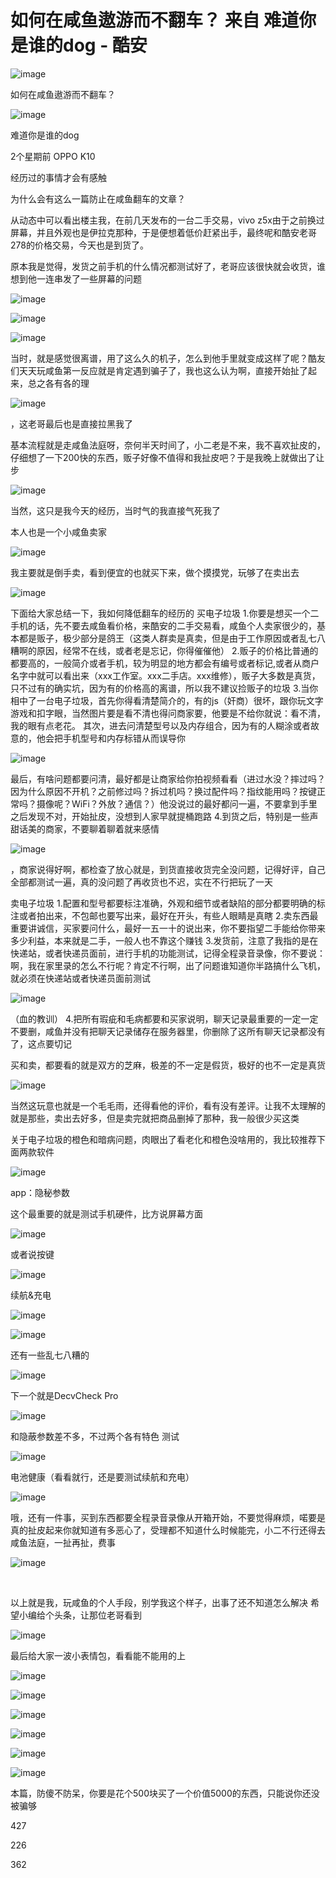 # 如何在咸鱼遨游而不翻车？ 来自 难道你是谁的dog - 酷安
![image](images/12947909_381fadeb_7705_7622_297@386x173.jpg)

如何在咸鱼遨游而不翻车？

![image](images/09_avatar_middle.jpg)

难道你是谁的dog

2个星期前 OPPO K10

经历过的事情才会有感触  

为什么会有这么一篇防止在咸鱼翻车的文章？  

从动态中可以看出楼主我，在前几天发布的一台二手交易，vivo z5x由于之前换过屏幕，并且外观也是伊拉克那种，于是便想着低价赶紧出手，最终呢和酷安老哥278的价格交易，今天也是到货了。  

原本我是觉得，发货之前手机的什么情况都测试好了，老哥应该很快就会收货，谁想到他一连串发了一些屏幕的问题

![image](images/12947909_0bd7a0ef_4040_8096_419@1080x2412.jpeg.m.jpg)

![image](images/12947909_94f9de61_4086_4349_922@1080x2412.jpeg.m.jpg)

![image](images/12947909_ca8fa1ee_4103_116_262@1080x2412.jpeg.m.jpg)

当时，就是感觉很离谱，用了这么久的机子，怎么到他手里就变成这样了呢？酷友们天天玩咸鱼第一反应就是肯定遇到骗子了，我也这么认为啊，直接开始扯了起来，总之各有各的理

![image](images/coolapk_emotion_16_tuosai.png)

，这老哥最后也是直接拉黑我了  

基本流程就是走咸鱼法庭呀，奈何半天时间了，小二老是不来，我不喜欢扯皮的，仔细想了一下200快的东西，贩子好像不值得和我扯皮吧？于是我晚上就做出了让步

![image](images/12947909_93fdc46e_7706_4442_109@1080x2412.jpeg.m.jpg)

当然，这只是我今天的经历，当时气的我直接气死我了  

本人也是一个小咸鱼卖家

![image](images/12947909_4e9f5089_9851_2055_924@1080x2412.jpeg.m.jpg)

我主要就是倒手卖，看到便宜的也就买下来，做个摸摸党，玩够了在卖出去

![image](images/coolapk_emotion_16_tuosai.png)


下面给大家总结一下，我如何降低翻车的经历的
买电子垃圾
1.你要是想买一个二手机的话，先不要去咸鱼看价格，来酷安的二手交易看，咸鱼个人卖家很少的，基本都是贩子，极少部分是鸽王（这类人群卖是真卖，但是由于工作原因或者乱七八糟啊的原因，经常不在线，或者老是忘记，你得催催他）
2.贩子的价格比普通的都要高的，一般简介或者手机，较为明显的地方都会有编号或者标记,或者从商户名字中就可以看出来（xxx工作室。xxx二手店。xxx维修），贩子大多数是真货，只不过有的确实坑，因为有的价格高的离谱，所以我不建议捡贩子的垃圾
3.当你相中了一台电子垃圾，首先你得看清楚简介的，有的js（奸商）很坏，跟你玩文字游戏和扣字眼，当然图片要是看不清也得问商家要，他要是不给你就说：看不清，我的眼有点老花。
其次，进去问清楚型号以及内存组合，因为有的人糊涂或者故意的，他会把手机型号和内存标错从而误导你

![image](images/coolapk_emotion_16_tuosai.png)


最后，有啥问题都要问清，最好都是让商家给你拍视频看看（进过水没？摔过吗？因为什么原因不开机？之前修过吗？拆过机吗？换过配件吗？指纹能用吗？按键正常吗？摄像呢？WiFi？外放？通信？）他没说过的最好都问一遍，不要拿到手里之后发现不对，开始扯皮，没想到人家早就提桶跑路
4.到货之后，特别是一些声甜话美的商家，不要聊着聊着就来感情

![image](images/coolapk_emotion_16_tuosai.png)

，商家说得好啊，都检查了放心就是，到货直接收货完全没问题，记得好评，自己全部都测试一遍，真的没问题了再收货也不迟，实在不行把玩了一天  

卖电子垃圾
1.配置和型号都要标注准确，外观和细节或者缺陷的部分都要明确的标注或者拍出来，不包邮也要写出来，最好在开头，有些人眼睛是真瞎
2.卖东西最重要讲诚信，买家要问什么，最好一五一十的说出来，你不要指望二手能给你带来多少利益，本来就是二手，一般人也不靠这个赚钱
3.发货前，注意了我指的是在快递站，或者快递员面前，进行手机的功能测试，记得全程录音录像，你不要说：啊，我在家里录的怎么不行呢？肯定不行啊，出了问题谁知道你半路搞什么飞机，就必须在快递站或者快递员面前测试

![image](images/coolapk_emotion_16_tuosai.png)

（血的教训）
4.把所有瑕疵和毛病都要和买家说明，聊天记录最重要的一定一定不要删，咸鱼并没有把聊天记录储存在服务器里，你删除了这所有聊天记录都没有了，这点要切记  

买和卖，都要看的就是双方的芝麻，极差的不一定是假货，极好的也不一定是真货

![image](images/coolapk_emotion_16_tuosai.png)

当然这玩意也就是一个毛毛雨，还得看他的评价，看有没有差评。让我不太理解的就是那些，卖出去好多，但是卖完就把商品删掉了那种，我一般很少买这类  

关于电子垃圾的橙色和暗病问题，肉眼出了看老化和橙色没啥用的，我比较推荐下面两款软件

![image](images/12947909_45c93169_7706_4453_140@1080x2412.jpeg.m.jpg)

app：隐秘参数

这个最重要的就是测试手机硬件，比方说屏幕方面

![image](images/12947909_69206919_7706_4457_836@1080x2412.jpeg.m.jpg)

或者说按键

![image](images/12947909_842b40ee_7706_4464_949@1080x2412.jpeg.m.jpg)

续航&充电

![image](images/12947909_77ca4ea4_7706_4471_104@1080x2412.jpeg.m.jpg)

![image](images/12947909_b18f99bc_7708_1612_75@1080x2412.jpeg.m.jpg)

还有一些乱七八糟的

![image](images/12947909_df3364a3_7708_1618_279@1080x2412.jpeg.m.jpg)

下一个就是DecvCheck Pro​

![image](images/12947909_3ccff039_7708_1624_907@1080x2412.jpeg.m.jpg)

和隐蔽参数差不多，不过两个各有特色
测试

![image](images/12947909_ce04c0ae_7708_1635_721@1080x2412.jpeg.m.jpg)

电池健康（看看就行，还是要测试续航和充电）

![image](images/12947909_f3708233_7708_1639_602@1080x2412.jpeg.m.jpg)

哦，还有一件事，买到东西都要全程录音录像从开箱开始，不要觉得麻烦，喏要是真的扯皮起来你就知道有多恶心了，受理都不知道什么时候能完，小二不行还得去咸鱼法庭，一扯再扯，费事

![image](images/coolapk_emotion_16_tuosai.png)

  

以上就是我，玩咸鱼的个人手段，别学我这个样子，出事了还不知道怎么解决
希望小编给个头条，让那位老哥看到

![image](images/coolapk_emotion_16_tuosai.png)


最后给大家一波小表情包，看看能不能用的上

![image](images/12947909_04d648d8_7708_1646_662@401x321.jpeg.m.jpg)

![image](images/12947909_399a7712_7708_165_226@415x261.jpeg.m.jpg)

![image](images/12947909_3a3c52f1_7708_1652_115@411x284.jpeg.m.jpg)

![image](images/12947909_67572164_7708_1655_24@452x294.jpeg.m.jpg)

![image](images/12947909_edc381a6_0037_2689_210@293x226.jpeg.m.jpg)

![image](images/12947909_17a49bbf_7710_5524_586@440x292.jpeg.m.jpg)

本篇，防傻不防呆，你要是花个500块买了一个价值5000的东西，只能说你还没被骗够

427

226

362